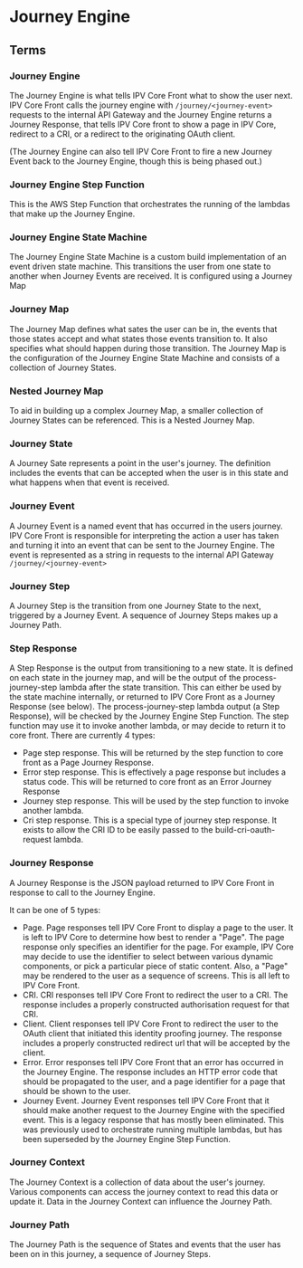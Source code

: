 # Journey Engine

## Terms

### Journey Engine

The Journey Engine is what tells IPV Core Front what to show the user next. IPV Core Front calls the journey engine with `/journey/<journey-event>` requests to the internal API Gateway and the Journey Engine returns a Journey Response, that tells IPV Core front to show a page in IPV Core, redirect to a CRI, or a redirect to the originating OAuth client.

(The Journey Engine can also tell IPV Core Front to fire a new Journey Event back to the Journey Engine, though this is being phased out.)

### Journey Engine Step Function

This is the AWS Step Function that orchestrates the running of the lambdas that make up the Journey Engine.

### Journey Engine State Machine

The Journey Engine State Machine is a custom build implementation of an event driven state machine. This transitions the user from one state to another when Journey Events are received. It is configured using a Journey Map

### Journey Map

The Journey Map defines what sates the user can be in, the events that those states accept and what states those events transition to. It also specifies what should happen during those transition. The Journey Map is the configuration of the Journey Engine State Machine and consists of a collection of Journey States.

### Nested Journey Map

To aid in building up a complex Journey Map, a smaller collection of Journey States can be referenced. This is a Nested Journey Map.

### Journey State

A Journey Sate represents a point in the user's journey. The definition includes the events that can be accepted when the user is in this state and what happens when that event is received.

### Journey Event

A Journey Event is a named event that has occurred in the users journey. IPV Core Front is responsible for interpreting the action a user has taken and turning it into an event that can be sent to the Journey Engine. The event is represented as a string in requests to the internal API Gateway `/journey/<journey-event>`

### Journey Step

A Journey Step is the transition from one Journey State to the next, triggered by a Journey Event. A sequence of Journey Steps makes up a Journey Path.

### Step Response

A Step Response is the output from transitioning to a new state. It is defined on each state in the journey map, and will be the output of the process-journey-step lambda after the state transition. This can either be used by the state machine internally, or returned to IPV Core Front as a Journey Response (see below).
The process-journey-step lambda output (a Step Response), will be checked by the Journey Engine Step Function. The step function may use it to invoke another lambda, or may decide to return it to core front.
There are currently 4 types:

* Page step response. This will be returned by the step function to core front as a Page Journey Response.
* Error step response. This is effectively a page response but includes a status code. This will be returned to core front as an Error Journey Response
* Journey step response. This will be used by the step function to invoke another lambda.
* Cri step response. This is a special type of journey step response. It exists to allow the CRI ID to be easily passed to the build-cri-oauth-request lambda.

### Journey Response

A Journey Response is the JSON payload returned to IPV Core Front in response to call to the Journey Engine.

It can be one of 5 types:

* Page. Page responses tell IPV Core Front to display a page to the user. It is left to IPV Core to determine how best to render a "Page". The page response only specifies an identifier for the page. For example, IPV Core may decide to use the identifier to select between various dynamic components, or pick a particular piece of static content. Also, a "Page" may be rendered to the user as a sequence of screens. This is all left to IPV Core Front.
* CRI. CRI responses tell IPV Core Front to redirect the user to a CRI. The response includes a properly constructed authorisation request for that CRI.
* Client. Client responses tell IPV Core Front to redirect the user to the OAuth client that initiated this identity proofing journey. The response includes a properly constructed redirect url that will be accepted by the client.
* Error. Error responses tell IPV Core Front that an error has occurred in the Journey Engine. The response includes an HTTP error code that should be propagated to the user, and a page identifier for a page that should be shown to the user.
* Journey Event. Journey Event responses tell IPV Core Front that it should make another request to the Journey Engine with the specified event. This is a legacy response that has mostly been eliminated. This was previously used to orchestrate running multiple lambdas, but has been superseded by the Journey Engine Step Function.

### Journey Context

The Journey Context is a collection of data about the user's journey. Various components can access the journey context to read this data or update it. Data in the Journey Context can influence the Journey Path.

### Journey Path

The Journey Path is the sequence of States and events that the user has been on in this journey, a sequence of Journey Steps.
